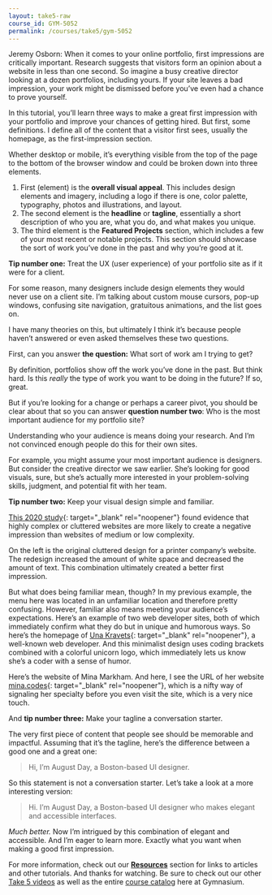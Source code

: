 ```yaml
---
layout: take5-raw
course_id: GYM-5052
permalink: /courses/take5/gym-5052
---
```


Jeremy Osborn: When it comes to your online portfolio, first impressions are critically important. Research suggests that visitors form an opinion about a website in less than one second. So imagine a busy creative director looking at a dozen portfolios, including yours. If your site leaves a bad impression, your work might be dismissed before you’ve even had a chance to prove yourself.

In this tutorial, you’ll learn three ways to make a great first impression with your portfolio and improve your chances of getting hired. But first, some definitions. I define all of the content that a visitor first sees, usually the homepage, as the first-impression section.

Whether desktop or mobile, it’s everything visible from the top of the page to the bottom of the browser window and could be broken down into three elements.

1. First (element) is the **overall visual appeal**. This includes design elements and imagery, including a logo if there is one, color palette, typography, photos and illustrations, and layout.
2. The second element is the **headline** or **tagline**, essentially a short description of who you are, what you do, and what makes you unique.
3. The third element is the **Featured Projects** section, which includes a few of your most recent or notable projects. This section should showcase the sort of work you’ve done in the past and why you’re good at it.

**Tip number one:** Treat the UX (user experience) of your portfolio site as if it were for a client.

For some reason, many designers include design elements they would never use on a client site. I’m talking about custom mouse cursors, pop-up windows, confusing site navigation, gratuitous animations, and the list goes on.

I have many theories on this, but ultimately I think it’s because people haven’t answered or even asked themselves these two questions.

First, can you answer **the question:** What sort of work am I trying to get?

By definition, portfolios show off the work you’ve done in the past. But think hard. Is this *really* the type of work you want to be doing in the future? If so, great.

But if you’re looking for a change or perhaps a career pivot, you should be clear about that so you can answer **question number two**: Who is the most important audience for my portfolio site?

Understanding who your audience is means doing your research. And I’m not convinced enough people do this for their own sites.

For example, you might assume your most important audience is designers. But consider the creative director we saw earlier. She’s looking for good visuals, sure, but she’s actually more interested in your problem-solving skills, judgment, and potential fit with her team.

**Tip number two:** Keep your visual design simple and familiar.

[This 2020 study][1]{: target="_blank" rel="noopener"} found evidence that highly complex or cluttered websites are more likely to create a negative impression than websites of medium or low complexity.

On the left is the original cluttered design for a printer company’s website. The redesign increased the amount of white space and decreased the amount of text. This combination ultimately created a better first impression.

But what does being familiar mean, though? In my previous example, the menu here was located in an unfamiliar location and therefore pretty confusing. However, familiar also means meeting your audience’s expectations. Here’s an example of two web developer sites, both of which immediately confirm what they do but in unique and humorous ways. So here’s the homepage of [Una Kravets][3]{: target="_blank" rel="noopener"}, a well-known web developer. And this minimalist design uses coding brackets combined with a colorful unicorn logo, which immediately lets us know she’s a coder with a sense of humor.

Here’s the website of Mina Markham. And here, I see the URL of her website [mina.codes][2]{: target="_blank" rel="noopener"}, which is a nifty way of signaling her specialty before you even visit the site, which is a very nice touch.

And **tip number three:** Make your tagline a conversation starter.

The very first piece of content that people see should be memorable and impactful. Assuming that it’s the tagline, here’s the difference between a good one and a great one:

> Hi, I’m August Day, a Boston-based UI designer.

So this statement is not a conversation starter. Let’s take a look at a more interesting version:

> Hi. I’m August Day, a Boston-based UI designer who makes elegant and accessible interfaces.

*Much better.* Now I’m intrigued by this combination of elegant and accessible. And I’m eager to learn more. Exactly what you want when making a good first impression.

For more information, check out our [**Resources**](#tutorial-resources) section for links to articles and other tutorials. And thanks for watching. Be sure to check out our other [Take 5 videos][4] as well as the entire [course catalog][5] here at Gymnasium.

[1]: https://www.amandabaughan.com/pubs/2020CHI_KeepItSimple.pdf
[2]: http://mina.codes
[3]: https://una.im
[4]: https://thegymnasium.com/courses/take5
[5]: https://thegymnasium.com/courses
